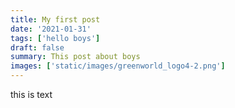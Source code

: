 ```yaml
---
title: My first post
date: '2021-01-31'
tags: ['hello boys']
draft: false
summary: This post about boys 
images: ['static/images/greenworld_logo4-2.png']
---
```


this is text 

